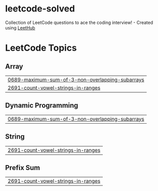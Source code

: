 # leetcode-solved
Collection of LeetCode questions to ace the coding interview! - Created using [LeetHub](https://github.com/QasimWani/LeetHub)

<!---LeetCode Topics Start-->
# LeetCode Topics
## Array
|  |
| ------- |
| [0689-maximum-sum-of-3-non-overlapping-subarrays](https://github.com/sfa119f/leetcode-solved/tree/master/0689-maximum-sum-of-3-non-overlapping-subarrays) |
| [2691-count-vowel-strings-in-ranges](https://github.com/sfa119f/leetcode-solved/tree/master/2691-count-vowel-strings-in-ranges) |
## Dynamic Programming
|  |
| ------- |
| [0689-maximum-sum-of-3-non-overlapping-subarrays](https://github.com/sfa119f/leetcode-solved/tree/master/0689-maximum-sum-of-3-non-overlapping-subarrays) |
## String
|  |
| ------- |
| [2691-count-vowel-strings-in-ranges](https://github.com/sfa119f/leetcode-solved/tree/master/2691-count-vowel-strings-in-ranges) |
## Prefix Sum
|  |
| ------- |
| [2691-count-vowel-strings-in-ranges](https://github.com/sfa119f/leetcode-solved/tree/master/2691-count-vowel-strings-in-ranges) |
<!---LeetCode Topics End-->